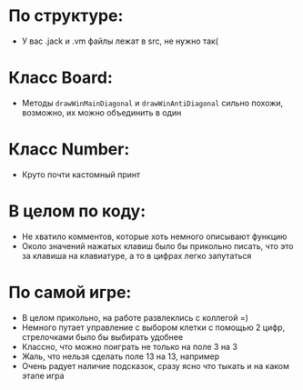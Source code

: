 # По структуре:
- У вас .jack и .vm файлы лежат в src, не нужно так(

# Класс Board:
- Методы ```drawWinMainDiagonal``` и ```drawWinAntiDiagonal``` сильно похожи, возможно, их можно объединить в один

# Класс Number:
- Круто почти кастомный принт

# В целом по коду:
- Не хватило комментов, которые хоть немного описывают функцию
- Около значений нажатых клавиш было бы прикольно писать, что это за клавиша на клавиатуре, а то в цифрах легко запутаться

# По самой игре:
- В целом прикольно, на работе развлеклись с коллегой =)
- Немного путает управление с выбором клетки с помощью 2 цифр, стрелочками было бы выбирать удобнее
- Классно, что можно поиграть не только на поле 3 на 3
- Жаль, что нельзя сделать поле 13 на 13, например
- Очень радует наличие подсказок, сразу ясно что тыкать и на каком этапе игра
